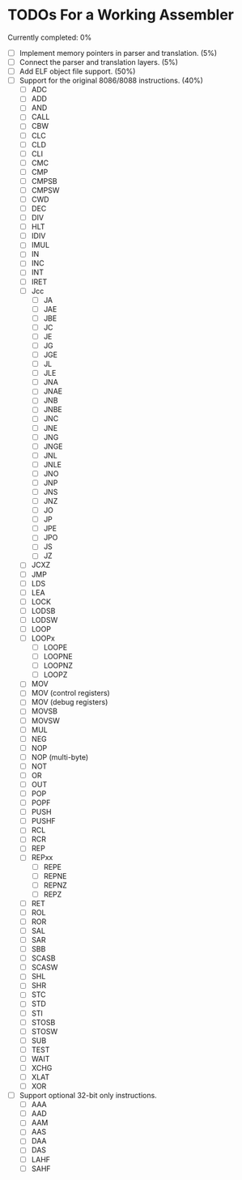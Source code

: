 # TODOs For a Working Assembler

Currently completed: 0%

- [ ] Implement memory pointers in parser and translation. (5%)
- [ ] Connect the parser and translation layers. (5%)
- [ ] Add ELF object file support. (50%)
- [ ] Support for the original 8086/8088 instructions. (40%)
  - [ ] ADC
  - [ ] ADD
  - [ ] AND
  - [ ] CALL
  - [ ] CBW
  - [ ] CLC
  - [ ] CLD
  - [ ] CLI
  - [ ] CMC
  - [ ] CMP
  - [ ] CMPSB
  - [ ] CMPSW
  - [ ] CWD
  - [ ] DEC
  - [ ] DIV
  - [ ] HLT
  - [ ] IDIV
  - [ ] IMUL
  - [ ] IN
  - [ ] INC
  - [ ] INT
  - [ ] IRET
  - [ ] Jcc
    - [ ] JA
    - [ ] JAE
    - [ ] JBE
    - [ ] JC
    - [ ] JE
    - [ ] JG
    - [ ] JGE
    - [ ] JL
    - [ ] JLE
    - [ ] JNA
    - [ ] JNAE
    - [ ] JNB
    - [ ] JNBE
    - [ ] JNC
    - [ ] JNE
    - [ ] JNG
    - [ ] JNGE
    - [ ] JNL
    - [ ] JNLE
    - [ ] JNO
    - [ ] JNP
    - [ ] JNS
    - [ ] JNZ
    - [ ] JO
    - [ ] JP
    - [ ] JPE
    - [ ] JPO
    - [ ] JS
    - [ ] JZ
  - [ ] JCXZ
  - [ ] JMP
  - [ ] LDS
  - [ ] LEA
  - [ ] LOCK
  - [ ] LODSB
  - [ ] LODSW
  - [ ] LOOP
  - [ ] LOOPx
    - [ ] LOOPE
    - [ ] LOOPNE
    - [ ] LOOPNZ
    - [ ] LOOPZ
  - [ ] MOV
  - [ ] MOV (control registers)
  - [ ] MOV (debug registers)
  - [ ] MOVSB
  - [ ] MOVSW
  - [ ] MUL
  - [ ] NEG
  - [ ] NOP
  - [ ] NOP (multi-byte)
  - [ ] NOT
  - [ ] OR
  - [ ] OUT
  - [ ] POP
  - [ ] POPF
  - [ ] PUSH
  - [ ] PUSHF
  - [ ] RCL
  - [ ] RCR
  - [ ] REP
  - [ ] REPxx
    - [ ] REPE
    - [ ] REPNE
    - [ ] REPNZ
    - [ ] REPZ
  - [ ] RET
  - [ ] ROL
  - [ ] ROR
  - [ ] SAL
  - [ ] SAR
  - [ ] SBB
  - [ ] SCASB
  - [ ] SCASW
  - [ ] SHL
  - [ ] SHR
  - [ ] STC
  - [ ] STD
  - [ ] STI
  - [ ] STOSB
  - [ ] STOSW
  - [ ] SUB
  - [ ] TEST
  - [ ] WAIT
  - [ ] XCHG
  - [ ] XLAT
  - [ ] XOR

- [ ] Support optional 32-bit only instructions.
  - [ ] AAA
  - [ ] AAD
  - [ ] AAM
  - [ ] AAS
  - [ ] DAA
  - [ ] DAS
  - [ ] LAHF
  - [ ] SAHF
